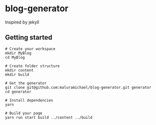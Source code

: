 # blog-generator

Inspired by jekyll

## Getting started
```
# Create your workspace
mkdir MyBlog
cd MyBlog

# Create folder structure
mkdir content
mkdir build

# Get the generator
git clone git@github.com:maluramichael/blog-generator.git generator
cd generator

# Install dependencies
yarn

# Build your page
yarn run start build ../content ../build
```

